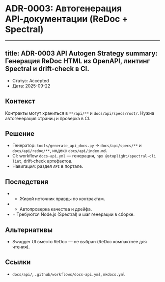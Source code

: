 # ADR-0003: Автогенерация API‑документации (ReDoc + Spectral)

---
title: ADR-0003 API Autogen Strategy
summary: Генерация ReDoc HTML из OpenAPI, линтинг Spectral и drift‑check в CI.
---

- Статус: Accepted
- Дата: 2025-09-22

## Контекст
Контракты могут храниться в `**/api/**` и `docs/api/specs/root/`. Нужна автогенерация страниц и проверка в CI.

## Решение
- Генератор: `tools/generate_api_docs.py` → `docs/api/specs/**` и `docs/api/redoc/**`, индекс `docs/api/index.md`.
- CI: workflow `docs-api.yml` — генерация, `npx @stoplight/spectral-cli lint`, drift‑check артефактов.
- Навигация: раздел `API` в портале.

## Последствия
- + Живой источник правды по контрактам.
- + Автопроверка качества и дрейфа.
- − Требуются Node.js (Spectral) и шаг генерации в сборке.

## Альтернативы
- Swagger UI вместо ReDoc — не выбран (ReDoc компактнее для чтения).

## Ссылки
- `docs/api/`, `.github/workflows/docs-api.yml`, `mkdocs.yml`
